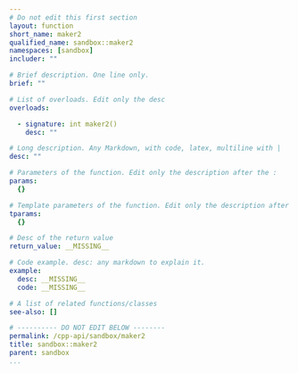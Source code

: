 ```yaml
---
# Do not edit this first section
layout: function
short_name: maker2
qualified_name: sandbox::maker2
namespaces: [sandbox]
includer: ""

# Brief description. One line only.
brief: ""

# List of overloads. Edit only the desc
overloads:

  - signature: int maker2()
    desc: ""

# Long description. Any Markdown, with code, latex, multiline with |
desc: ""

# Parameters of the function. Edit only the description after the :
params:
  {}

# Template parameters of the function. Edit only the description after the :
tparams:
  {}

# Desc of the return value
return_value: __MISSING__

# Code example. desc: any markdown to explain it.
example:
  desc: __MISSING__
  code: __MISSING__

# A list of related functions/classes
see-also: []

# ---------- DO NOT EDIT BELOW --------
permalink: /cpp-api/sandbox/maker2
title: sandbox::maker2
parent: sandbox
...
```


